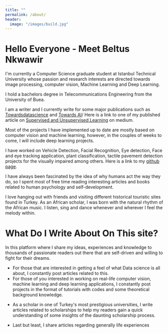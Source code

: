 ```yaml
---
title: ""
permalink: /about/
header:
  image: "/images/build.jpg"
---
```

# Hello Everyone - Meet Beltus Nkwawir

I'm currently a Computer Science graduate student at Istanbul Technical University whose passion and research interests are directed towards image processing, computer vision, Machine Learning and Deep Learning.

I hold a bachelors degree in Telecommunications Engineering from the University of Buea.

I am a writer and I currently write for some major publications such as [Towardsdatascience](https://towardsdatascience.com/) and [Towards AI](https://medium.com/towards-artificial-intelligence)/ Here is a link to one of my published article on [Supervised and Unsupervised Learning](https://towardsdatascience.com/supervised-and-unsupervised-learning-for-everyone-526f9b746dd5) on medium.

Most of the projects I have implemented up to date are mostly based on computer vision and machine learning, however, in the couples of weeks to come, I will include deep learning projects.

I have worked on Vehicle Detection, Facial Recognition, Eye detection, Face and eye tracking application, plant classification, tactile pavement detection projects for the visually impaired among others. Here is a link to my [github page](https://github.com/Beltus).


I have always been fascinated by the idea of why humans act the way they do, so I spent most of free time reading interesting articles and books related to human psychology and self-development.

I love hanging out with friends and visiting different historical touristic sites found in Turkey. As an African scholar, I was born with the natural rhythm of the African music. I listen, sing and dance whenever and wherever I feel the melody within.



# What Do I Write About On This site?
In this platform where I share my ideas, experiences and knowledge to thousands of passionate readers out there that are self-driven and willing to fight for their dreams.

* For those that are interested in getting a feel of what Data science is all about, I constantly post articles related to this.
* For those of you interested in working on real-life computer vision, machine learning and deep learning applications, I constantly post projects in the format of tutorials with codes and some theoretical background knowledge.
- As a scholar in one of Turkey's most prestigious universities, I write articles related to scholarships to help my readers gain a quick understanding of some insights of the daunting scholarship process.
* Last but least, I share articles regarding generally life experiences
